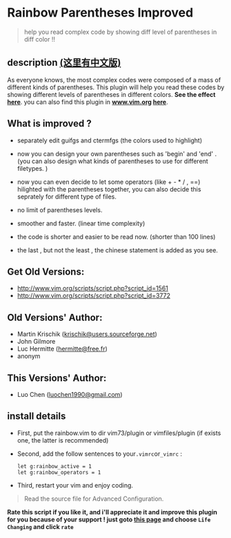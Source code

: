 Rainbow Parentheses Improved 
===
>	help you read complex code by showing diff level of parentheses in diff color !! 

description [(这里有中文版)](https://github.com/luochen1990/rainbow/blob/ori/README_zh.md)
-------------------------------------------------------------------------------------------------------- 

As everyone knows, the most complex codes were composed of a mass of different kinds of parentheses. 
This plugin will help you read these codes by showing different levels of parentheses in different colors. 
**See the effect [here](http://vim.wikia.com/wiki/Script:4176)**.
you can also find this plugin in **www.vim.org [here](http://www.vim.org/scripts/script.php?script_id=4176)**.

What is improved ? 
-------------------------------------------------------------------------------------------------------- 

- separately edit guifgs and ctermfgs (the colors used to highlight) 

- now you can design your own parentheses  such as 'begin' and 'end' . (you can also design  what kinds of parentheses to use for different filetypes. ) 

- now you can even decide to let some operators (like + - * / , ==) hilighted with the parentheses together, you can also decide this seprately for different type of files. 

- no limit of parentheses levels. 

- smoother and faster. (linear time complexity) 

- the code is shorter and easier to be read now. (shorter than 100 lines) 

- the last , but not the least , the chinese statement is added as you see. 

Get Old Versions: 
-------------------------------------------------------------------------------------------------------- 
- http://www.vim.org/scripts/script.php?script_id=1561 
- http://www.vim.org/scripts/script.php?script_id=3772 

Old Versions' Author: 
-------------------------------------------------------------------------------------------------------- 
- Martin Krischik (krischik@users.sourceforge.net) 
- John Gilmore 
- Luc Hermitte (hermitte@free.fr) 
- anonym 

This Versions' Author: 
-------------------------------------------------------------------------------------------------------- 
- Luo Chen (luochen1990@gmail.com) 

install details
-------------------------------------------------------------------------------------------------------- 

- First, put the rainbow.vim to dir vim73/plugin or vimfiles/plugin (if exists one, the latter is recommended) 

- Second, add the follow sentences to your`.vimrc`or`_vimrc` : 
	```
	let g:rainbow_active = 1 
	let g:rainbow_operators = 1 
	```
- Third, restart your vim and enjoy coding. 

>	Read the source file for Advanced Configuration. 

**Rate this script if you like it, 
and i'll appreciate it and improve this plugin for you because of your support ! 
just goto [this page](http://www.vim.org/scripts/script.php?script_id=4176) and choose `Life Changing` and click `rate`**
 
